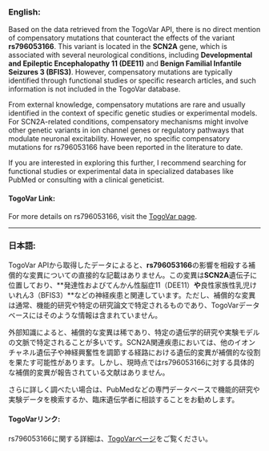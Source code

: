 ### English:
Based on the data retrieved from the TogoVar API, there is no direct mention of compensatory mutations that counteract the effects of the variant **rs796053166**. This variant is located in the **SCN2A** gene, which is associated with several neurological conditions, including **Developmental and Epileptic Encephalopathy 11 (DEE11)** and **Benign Familial Infantile Seizures 3 (BFIS3)**. However, compensatory mutations are typically identified through functional studies or specific research articles, and such information is not included in the TogoVar database.

From external knowledge, compensatory mutations are rare and usually identified in the context of specific genetic studies or experimental models. For SCN2A-related conditions, compensatory mechanisms might involve other genetic variants in ion channel genes or regulatory pathways that modulate neuronal excitability. However, no specific compensatory mutations for rs796053166 have been reported in the literature to date.

If you are interested in exploring this further, I recommend searching for functional studies or experimental data in specialized databases like PubMed or consulting with a clinical geneticist.

#### TogoVar Link:
For more details on rs796053166, visit the [TogoVar page](https://togovar.org).

---

### 日本語:
TogoVar APIから取得したデータによると、**rs796053166**の影響を相殺する補償的な変異についての直接的な記載はありません。この変異は**SCN2A**遺伝子に位置しており、**発達性およびてんかん性脳症11（DEE11）**や**良性家族性乳児けいれん3（BFIS3）**などの神経疾患と関連しています。ただし、補償的な変異は通常、機能的研究や特定の研究論文で特定されるものであり、TogoVarデータベースにはそのような情報は含まれていません。

外部知識によると、補償的な変異は稀であり、特定の遺伝学的研究や実験モデルの文脈で特定されることが多いです。SCN2A関連疾患においては、他のイオンチャネル遺伝子や神経興奮性を調節する経路における遺伝的変異が補償的な役割を果たす可能性があります。しかし、現時点ではrs796053166に対する具体的な補償的変異が報告されている文献はありません。

さらに詳しく調べたい場合は、PubMedなどの専門データベースで機能的研究や実験データを検索するか、臨床遺伝学者に相談することをお勧めします。

#### TogoVarリンク:
rs796053166に関する詳細は、[TogoVarページ](https://togovar.org)をご覧ください。